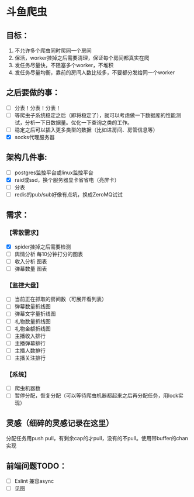 # 斗鱼爬虫

## 目标：
1. 不允许多个爬虫同时爬同一个房间
2. 保活，worker挂掉之后需要清理，保证每个房间都真实在爬
3. 发任务尽量快，不阻塞多个worker，不堆积
4. 发任务尽量均衡，靠前的房间人数比较多，不要都分发给同一个worker

## 之后要做的事：
- [ ] 分表！分表！分表！
- [ ] 等爬虫子系统稳定之后（即将稳定了），就可以考虑做一下数据库的性能测试，分析一下日数据量。优化一下查询之类的工作。
- [ ] 稳定之后可以插入更多类型的数据（比如进房间、房管信息等）
- [x] socks代理服务器

## 架构几件事:
- [ ] postgres监控平台或linux监控平台
- [x] raid或ssd，换个服务器显卡省省电（亮屏卡）
- [ ] 分表
- [ ] redis的pub/sub好像有点坑，换成ZeroMQ试试

## 需求：
### 【零散需求】
- [x] spider挂掉之后需要检测
- [ ] 舆情分析 每10分钟打分的图表
- [ ] 收入分析 图表
- [ ] 弹幕数量 图表

### 【监控大盘】
- [ ] 当前正在抓取的房间数（可展开看列表）
- [ ] 弹幕数量折线图
- [ ] 弹幕文字量折线图
- [ ] 礼物数量折线图
- [ ] 礼物金额折线图
- [ ] 主播收入排行
- [ ] 主播弹幕排行
- [ ] 主播人数排行
- [ ] 主播关注排行

### 【系统】
- [ ] 爬虫机器数
- [ ] 暂停分配，恢复分配（可以等待爬虫机器都起来之后再分配任务，用lock实现）

## 灵感（细碎的灵感记录在这里）
分配任务用push pull，有剩余cap的才pull，没有的不pull。使用带buffer的chan实现

## 前端问题TODO：
- [ ] Eslint 兼容async
- [ ] 见图
